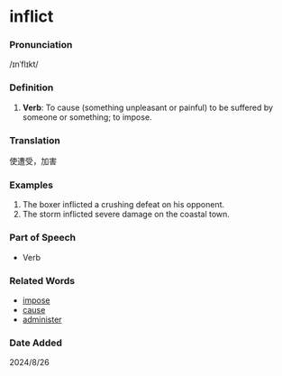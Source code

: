 # inflict
### Pronunciation
/ɪnˈflɪkt/
### Definition
1. **Verb**: To cause (something unpleasant or painful) to be suffered by someone or something; to impose.
### Translation
使遭受，加害
### Examples
1. The boxer inflicted a crushing defeat on his opponent.
2. The storm inflicted severe damage on the coastal town.
### Part of Speech
- Verb
### Related Words
- [impose](impose.md)
- [cause](cause.md)
- [administer](administer.md)
### Date Added
2024/8/26